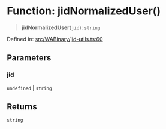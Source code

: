 # Function: jidNormalizedUser()

> **jidNormalizedUser**(`jid`): `string`

Defined in: [src/WABinary/jid-utils.ts:60](https://github.com/WhiskeySockets/Baileys/blob/2fdabb7f387029b680a2c5e056c7022c25b0f110/src/WABinary/jid-utils.ts#L60)

## Parameters

### jid

`undefined` | `string`

## Returns

`string`
